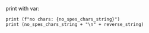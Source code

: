 
print with var: 
```
print (f"no chars: {no_spes_chars_string}")
print (no_spes_chars_string + "\n" + reverse_string)
```
